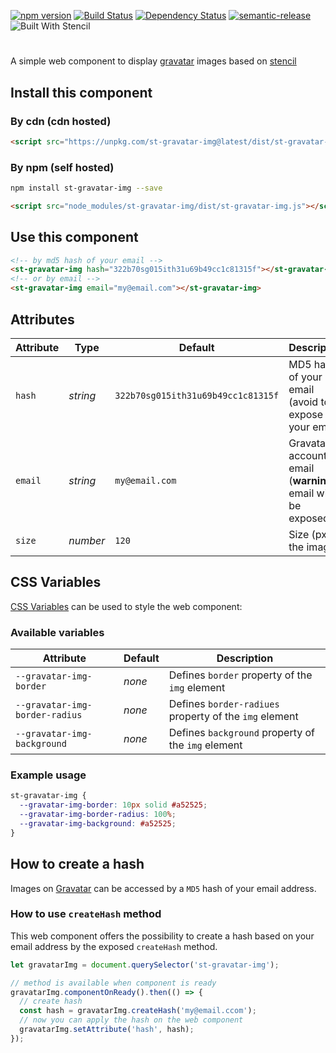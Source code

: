 [![npm version](https://badge.fury.io/js/st-gravatar-img.svg)](http://badge.fury.io/js/st-gravatar-img) [![Build Status](https://travis-ci.org/patrickvaler/st-gravatar-img.svg?branch=master)](https://travis-ci.org/patrickvaler/st-gravatar-img) [![Dependency Status](https://david-dm.org/patrickvaler/st-gravatar-img/status.svg?style=flat)](https://david-dm.org/patrickvaler/st-gravatar-img)
[![semantic-release](https://img.shields.io/badge/%20%20%F0%9F%93%A6%F0%9F%9A%80-semantic--release-e10079.svg)](https://github.com/semantic-release/semantic-release)
![Built With Stencil](https://img.shields.io/badge/-Built%20With%20Stencil-16161d.svg?logo=data%3Aimage%2Fsvg%2Bxml%3Bbase64%2CPD94bWwgdmVyc2lvbj0iMS4wIiBlbmNvZGluZz0idXRmLTgiPz4KPCEtLSBHZW5lcmF0b3I6IEFkb2JlIElsbHVzdHJhdG9yIDE5LjIuMSwgU1ZHIEV4cG9ydCBQbHVnLUluIC4gU1ZHIFZlcnNpb246IDYuMDAgQnVpbGQgMCkgIC0tPgo8c3ZnIHZlcnNpb249IjEuMSIgaWQ9IkxheWVyXzEiIHhtbG5zPSJodHRwOi8vd3d3LnczLm9yZy8yMDAwL3N2ZyIgeG1sbnM6eGxpbms9Imh0dHA6Ly93d3cudzMub3JnLzE5OTkveGxpbmsiIHg9IjBweCIgeT0iMHB4IgoJIHZpZXdCb3g9IjAgMCA1MTIgNTEyIiBzdHlsZT0iZW5hYmxlLWJhY2tncm91bmQ6bmV3IDAgMCA1MTIgNTEyOyIgeG1sOnNwYWNlPSJwcmVzZXJ2ZSI%2BCjxzdHlsZSB0eXBlPSJ0ZXh0L2NzcyI%2BCgkuc3Qwe2ZpbGw6I0ZGRkZGRjt9Cjwvc3R5bGU%2BCjxwYXRoIGNsYXNzPSJzdDAiIGQ9Ik00MjQuNywzNzMuOWMwLDM3LjYtNTUuMSw2OC42LTkyLjcsNjguNkgxODAuNGMtMzcuOSwwLTkyLjctMzAuNy05Mi43LTY4LjZ2LTMuNmgzMzYuOVYzNzMuOXoiLz4KPHBhdGggY2xhc3M9InN0MCIgZD0iTTQyNC43LDI5Mi4xSDE4MC40Yy0zNy42LDAtOTIuNy0zMS05Mi43LTY4LjZ2LTMuNkgzMzJjMzcuNiwwLDkyLjcsMzEsOTIuNyw2OC42VjI5Mi4xeiIvPgo8cGF0aCBjbGFzcz0ic3QwIiBkPSJNNDI0LjcsMTQxLjdIODcuN3YtMy42YzAtMzcuNiw1NC44LTY4LjYsOTIuNy02OC42SDMzMmMzNy45LDAsOTIuNywzMC43LDkyLjcsNjguNlYxNDEuN3oiLz4KPC9zdmc%2BCg%3D%3D&colorA=16161d&style=flat-square)

# <st-gravatar-img>

A simple web component to display [gravatar] images based on [stencil]

## Install this component

### By cdn (cdn hosted)

```html
<script src="https://unpkg.com/st-gravatar-img@latest/dist/st-gravatar-img.js"></script>
```

### By npm (self hosted)

```bash
npm install st-gravatar-img --save
```

```html
<script src="node_modules/st-gravatar-img/dist/st-gravatar-img.js"></script>
```

## Use this component

```html
<!-- by md5 hash of your email -->
<st-gravatar-img hash="322b70sg015ith31u69b49cc1c81315f"></st-gravatar-img>
<!-- or by email -->
<st-gravatar-img email="my@email.com"></st-gravatar-img>
```

## Attributes

| Attribute | Type     | Default                            | Description                                                |
| --------- | -------- | ---------------------------------- | ---------------------------------------------------------- |
| `hash`    | _string_ | `322b70sg015ith31u69b49cc1c81315f` | MD5 hash of your email (avoid to expose your email)        |
| `email`   | _string_ | `my@email.com`                     | Gravatar account email (**warning** email will be exposed) |
| `size`    | _number_ | `120`                              | Size (px) of the image                                     |

## CSS Variables

[CSS Variables][css-variables] can be used to style the web component:

### Available variables

| Attribute                      | Default | Description                                            |
| ------------------------------ | ------- | ------------------------------------------------------ |
| `--gravatar-img-border`        | _none_  | Defines `border` property of the `img` element         |
| `--gravatar-img-border-radius` | _none_  | Defines `border-radiues` property of the `img` element |
| `--gravatar-img-background`    | _none_  | Defines `background` property of the `img` element     |

### Example usage

```css
st-gravatar-img {
  --gravatar-img-border: 10px solid #a52525;
  --gravatar-img-border-radius: 100%;
  --gravatar-img-background: #a52525;
}
```

## How to create a hash

Images on [Gravatar] can be accessed by a `MD5` hash of your email address.

### How to use `createHash` method

This web component offers the possibility to create a hash based on your email address by the exposed `createHash` method.

```javascript
let gravatarImg = document.querySelector('st-gravatar-img');

// method is available when component is ready
gravatarImg.componentOnReady().then(() => {
  // create hash
  const hash = gravatarImg.createHash('my@email.ccom');
  // now you can apply the hash on the web component
  gravatarImg.setAttribute('hash', hash);
});
```

[stencil]: https://stenciljs.com/
[gravatar]: https://gravatar.com/
[css-variables]: https://developer.mozilla.org/en-US/docs/Web/CSS/Using_CSS_variables
